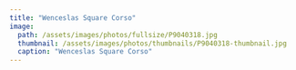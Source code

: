 ```yaml
---
title: "Wenceslas Square Corso"
image: 
  path: /assets/images/photos/fullsize/P9040318.jpg
  thumbnail: /assets/images/photos/thumbnails/P9040318-thumbnail.jpg
  caption: "Wenceslas Square Corso"
---
```

